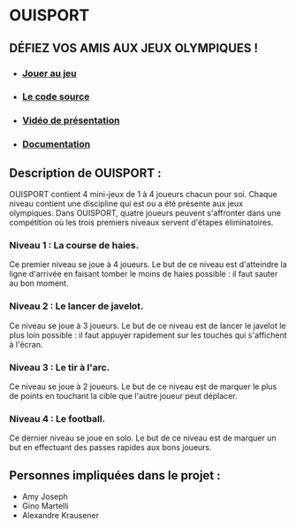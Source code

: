 # OUISPORT 
## DÉFIEZ VOS AMIS AUX JEUX OLYMPIQUES !

- ### [Jouer au jeu](https://ginosprod.github.io/OUISPORT/)
- ### [Le code source](https://github.com/Ginosprod/OUISPORT)
- ### [Vidéo de présentation](https://github.com/Ginosprod/OUISPORT)
- ### [Documentation](https://github.com/gamesonweb/gow-olympic-edition-ouisport/blob/main/Documentation.md)

## Description de OUISPORT : 
  OUISPORT contient 4 mini-jeux de 1 à 4 joueurs chacun pour soi. Chaque niveau contient une discipline qui est ou a été présente aux jeux olympiques.
  Dans OUISPORT, quatre joueurs peuvent s'affronter dans une compétition où les trois premiers niveaux servent d'étapes éliminatoires.
  
### Niveau 1 : La course de haies.
Ce premier niveau se joue à 4 joueurs. Le but de ce niveau est d'atteindre la ligne d'arrivée en faisant tomber le moins de haies possible : il faut sauter au bon moment.
    
### Niveau 2 : Le lancer de javelot.
Ce niveau se joue à 3 joueurs. Le but de ce niveau est de lancer le javelot le plus loin possible : il faut appuyer rapidement sur les touches qui s'affichent à l'écran.
    
### Niveau 3 : Le tir à l'arc.
Ce niveau se joue à 2 joueurs. Le but de ce niveau est de marquer le plus de points en touchant la cible que l'autre joueur peut déplacer.
    
### Niveau 4 : Le football.
Ce dernier niveau se joue en solo. Le but de ce niveau est de marquer un but en effectuant des passes rapides aux bons joueurs. 

## Personnes impliquées dans le projet : 
- Amy Joseph
- Gino Martelli
- Alexandre Krausener



